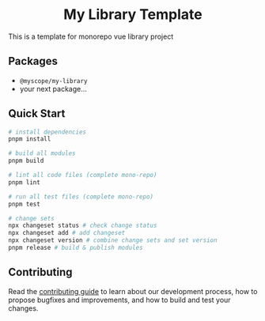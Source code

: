 <h1 align="center">My Library Template</h1>

This is a template for monorepo vue library project

## Packages

- `@myscope/my-library`
- your next package...

## Quick Start

```bash
# install dependencies
pnpm install

# build all modules
pnpm build

# lint all code files (complete mono-repo)
pnpm lint

# run all test files (complete mono-repo)
pnpm test

# change sets
npx changeset status # check change status
npx changeset add # add changeset
npx changeset version # combine change sets and set version
pnpm release # build & publish modules
```

## Contributing

Read the [contributing guide](/CONTRIBUTING.md) to learn about our development process, how to propose bugfixes and improvements, and how to build and test your changes.
